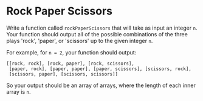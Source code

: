 # Rock Paper Scissors

Write a function called `rockPaperScissors` that will take as input an integer `n`. Your function should output all of the possible combinations of the three plays 'rock', 'paper', or 'scissors' up to the given integer `n`.

For example, for `n = 2`, your function should output:

```
[[rock, rock], [rock, paper], [rock, scissors],
 [paper, rock], [paper, paper], [paper, scissors], [scissors, rock],
 [scissors, paper], [scissors, scissors]]
```

So your output should be an array of arrays, where the length of each inner array is `n`.
